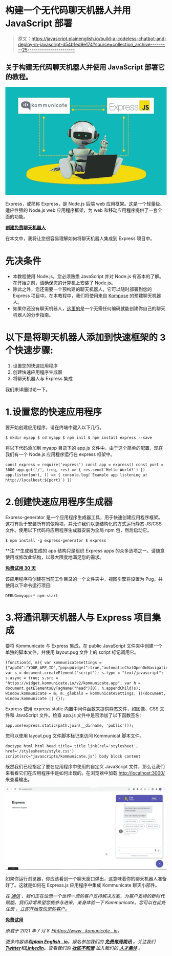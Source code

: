 # 构建一个无代码聊天机器人并用 JavaScript 部署

> 原文：<https://javascript.plainenglish.io/build-a-codeless-chatbot-and-deploy-in-javascript-d54b1ed9e174?source=collection_archive---------25----------------------->

## 关于构建无代码聊天机器人并使用 JavaScript 部署它的教程。

![](img/85dff4879c98fee14d5019ff6e0481a0.png)

Express，或简称 Express，是 Node.js 后端 web 应用框架。这是一个轻量级、适应性强的 Node.js web 应用程序框架，为 web 和移动应用程序提供了一套全面的功能。

[**创建免费聊天机器人**](https://dashboard.kommunicate.io/signup)

在本文中，我将让您很容易理解如何将聊天机器人集成到 Express 项目中。

# 先决条件

*   本教程使用 Node.js。您必须熟悉 JavaScript 并对 Node.js 有基本的了解。在开始之前，请确保您的计算机上安装了 Node.js。
*   除此之外，您还需要一个预构建的聊天机器人，它可以随时部署到您的 Express 项目中。在本教程中，我们将使用来自 [Kompose](https://www.kommunicate.io/product/kompose-bot-builder) 的预建聊天机器人。
*   如果你还没有聊天机器人，[这里的](https://www.kommunicate.io/blog/how-to-make-a-chatbot/)是一个无需任何编码就能创建你自己的聊天机器人的分步指南。

# 以下是将聊天机器人添加到快速框架的 3 个快速步骤:

1.  设置您的快速应用程序
2.  创建快速应用程序生成器
3.  将聊天机器人与 Express 集成

我们来详细讨论一下。

# 1.设置您的快速应用程序

要开始创建应用程序，请在终端中键入以下几行。

```
$ mkdir myapp $ cd myapp $ npm init $ npm install express --save
```

将以下代码添加到 myapp 目录下的 app.js 文件中。由于这个简单的配置，现在我们有一个 Node.js 应用程序运行在 express 框架中。

```
const express = require('express') const app = express() const port = 3000 app.get('/', (req, res) => { res.send('Hello World!') }) app.listen(port, () => { console.log(`Example app listening at http://localhost:${port}`) })
```

# 2.创建快速应用程序生成器

Express-generator 是一个应用程序生成器工具，用于快速创建应用程序框架。这将有助于安装所有的依赖项，并允许我们以更结构化的方式运行静态 JS/CSS 文件。使用以下代码将应用程序生成器安装为全局 npm 包，然后启动它。

```
$ npm install -g express-generator $ express
```

**注:**生成器生成的 app 结构只是组织 Express apps 的众多选项之一。请随意使用或修改此结构，以最大限度地满足您的需求。

[**免费试用 30 天**](https://dashboard.kommunicate.io/signup)

该应用程序将创建在当前工作目录的一个文件夹中，视图引擎将设置为 Pug。并使用以下命令运行项目:

```
DEBUG=myapp:* npm start
```

# 3.将通讯聊天机器人与 Express 项目集成

要将 Kommunicate 与 Express 集成，在 public JavaScript 文件夹中创建一个单独的脚本文件，并使用 layout.pug 文件上的 script 标记调用它。

```
(function(d, m){ var kommunicateSettings = {"appId":"YOUR_APP_ID","popupWidget":true,"automaticChatOpenOnNavigation":true}; var s = document.createElement("script"); s.type = "text/javascript"; s.async = true; s.src = "https://widget.kommunicate.io/v2/kommunicate.app"; var h = document.getElementsByTagName("head")[0]; h.appendChild(s); window.kommunicate = m; m._globals = kommunicateSettings; })(document, window.kommunicate || {});
```

Express 使用 express.static 内置中间件函数来提供静态文件，如图像、CSS 文件和 JavaScript 文件。检查 app.js 文件中是否添加了以下函数签名:

```
app.use(express.static(path.join(__dirname, 'public')));
```

您可以使用 layout.pug 文件脚本标记来访问 Kommunicat 脚本文件。

```
doctype html html head title= title link(rel='stylesheet', href='/stylesheets/style.css') script(src="javascripts/kommunicate.js") body block content
```

既然我们已经指定了要在应用程序中使用的自定义 JavaScript 文件，那么让我们来看看它们在应用程序中是如何出现的。在浏览器中加载 [http://localhost:3000/](http://localhost:3000/) 来查看输出。

![](img/fe99020cda3f929f42f171c8ffe69b7f.png)

如果你运行浏览器，你应该看到一个聊天窗口弹出，这意味着你的聊天机器人准备好了。这就是如何在 Express.js 应用程序中集成 Kommunicate 聊天小部件。

*在* [*通信*](https://www.kommunicate.io/) *，我们正在设想一个世界一流的客户支持解决方案，为客户支持的新时代赋能。我们非常希望您能参与进来，亲身体验一下 Kommunicate。您可以在此处* *注册* [*，立即开始取悦您的客户。*](https://dashboard.kommunicate.io/signup)

[**免费试用**](https://dashboard.kommunicate.io/signup)

*原载于 2021 年 7 月 8 日*[*https://www . komunicate . io*](https://www.kommunicate.io/blog/express-js-chatbot/)*。*

*更多内容请看*[***plain English . io***](https://plainenglish.io/)*。报名参加我们的* [***免费每周简讯***](http://newsletter.plainenglish.io/) *。关注我们*[***Twitter***](https://twitter.com/inPlainEngHQ)*和*[***LinkedIn***](https://www.linkedin.com/company/inplainenglish/)*。查看我们的* [***社区不和谐***](https://discord.gg/GtDtUAvyhW) *加入我们的* [***人才集体***](https://inplainenglish.pallet.com/talent/welcome) *。*